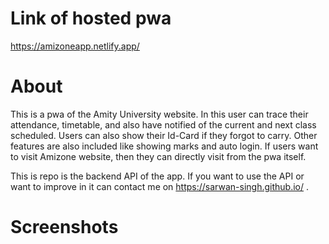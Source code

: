
# Link of hosted pwa
https://amizoneapp.netlify.app/

# About
This is a pwa of the Amity University website. In this user can trace their attendance, timetable, and also have notified of the current and next class scheduled. Users can also show their Id-Card if they forgot to carry. Other features are also included like showing marks and auto login. If users want to visit Amizone website, then they can directly visit from the pwa itself. 

This is repo is the backend API of the app. If you want to use the API or want to improve in it can contact me on https://sarwan-singh.github.io/ .

# Screenshots
